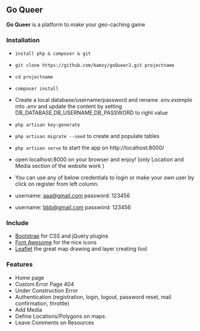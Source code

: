 ## Go Queer ##



**Go Queer** is a platform to make your geo-caching game 

### Installation ###
* `install php & composer & git`
* `git clone https://github.com/bamzy/goQueer2.git projectname`
* `cd projectname`
* `composer install`
* Create a local database/username/password and rename *.env.example* into *.env* and update the content by setting DB_DATABASE,DB_USERNAME,DB_PASSWORD to right value
* `php artisan key:generate`
* `php artisan migrate --seed` to create and populate tables
* `php artisan serve` to start the app on http://localhost:8000/
* open localhost:8000 on your browser and enjoy! (only Location and Media section of the website work )
* You can use any of below credentials to login or make your own user by 
 click on register from left column.
* username: aaa@gmail.com
password: 123456

* username: bbb@gmail.com
password: 123456




### Include ###


* [Bootstrap](http://getbootstrap.com) for CSS and jQuery plugins
* [Font Awesome](http://fortawesome.github.io/Font-Awesome) for the nice icons
* [Leaflet](http://leaflet.com) the great map drawing and layer creating tool 


### Features ###

* Home page
* Custom Error Page 404
* Under Construction Error
* Authentication (registration, login, logout, password reset, mail confirmation, throttle)
* Add Media
* Define Locations/Polygons on maps
* Leave Comments on Resources


